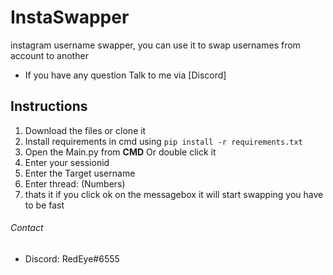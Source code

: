 # InstaSwapper
instagram username swapper, you can use it to swap usernames from account to another

- If you have any question Talk to me via [Discord]


## Instructions

1) Download the files or clone it
2) Install requirements in cmd using `pip install -r requirements.txt`
3) Open the Main.py from **CMD** Or double click it
6) Enter your sessionid 
7) Enter the Target username 
8) Enter thread: (Numbers)
9) thats it if you click ok on the messagebox it will start swapping you have to be fast

###### Contact
- Discord: RedEye#6555
